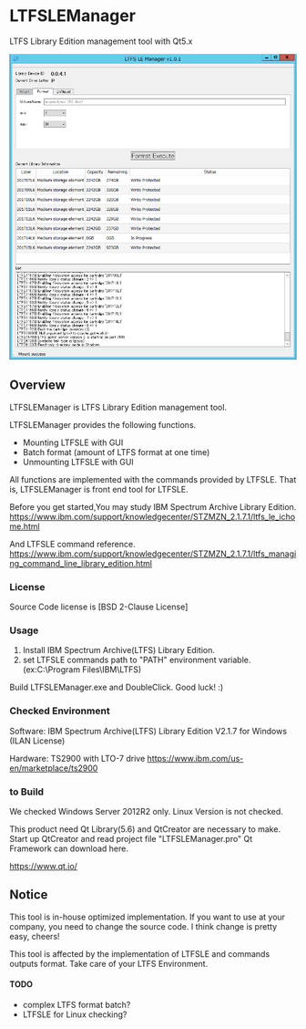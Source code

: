 # LTFSLEManager
LTFS Library Edition management tool with Qt5.x

![LTFSLEManager](https://github.com/KengoSawa2/LTFSLEManager/blob/master/SS/LTFSLEManager.png "LTFSLEManager")

## Overview
LTFSLEManager is LTFS Library Edition management tool.

LTFSLEManager provides the following functions.

- Mounting LTFSLE with GUI
- Batch format (amount of LTFS format at one time)
- Unmounting LTFSLE with GUI

All functions are implemented with the commands provided by LTFSLE.
That is, LTFSLEManager is front end tool for LTFSLE.

Before you get started,You may study IBM Spectrum Archive Library Edition.
https://www.ibm.com/support/knowledgecenter/STZMZN_2.1.7.1/ltfs_le_ichome.html

And LTFSLE command reference.
https://www.ibm.com/support/knowledgecenter/STZMZN_2.1.7.1/ltfs_managing_command_line_library_edition.html

### License

Source Code license is [BSD 2-Clause License]  

### Usage

1. Install IBM Spectrum Archive(LTFS) Library Edition.
2. set LTFSLE commands path to "PATH" environment variable.
   (ex:C:\Program Files\IBM\LTFS)

Build LTFSLEManager.exe and DoubleClick. Good luck! :)

### Checked Environment

Software:
IBM Spectrum Archive(LTFS) Library Edition V2.1.7 for Windows (ILAN License)

Hardware:
TS2900 with LTO-7 drive
https://www.ibm.com/us-en/marketplace/ts2900

### to Build
We checked Windows Server 2012R2 only.
Linux Version is not checked.

This product need Qt Library(5.6) and QtCreator are necessary to make.
Start up QtCreator and read project file "LTFSLEManager.pro"
Qt Framework can download here.

https://www.qt.io/

## Notice
This tool is in-house optimized implementation.
If you want to use at your company, you need to change the source code.
I think change is pretty easy, cheers!

This tool is affected by the implementation of LTFSLE and commands outputs format.
Take care of your LTFS Environment.

#### TODO
- complex LTFS format batch?
- LTFSLE for Linux checking?

